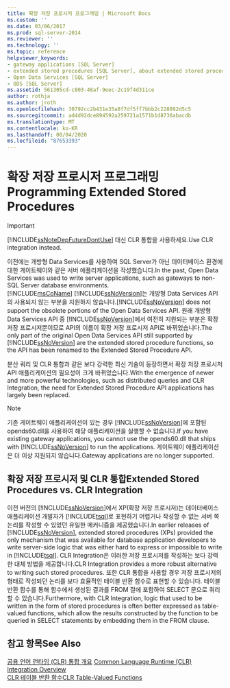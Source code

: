 ```yaml
---
title: 확장 저장 프로시저 프로그래밍 | Microsoft Docs
ms.custom: ''
ms.date: 03/06/2017
ms.prod: sql-server-2014
ms.reviewer: ''
ms.technology: ''
ms.topic: reference
helpviewer_keywords:
- gateway applications [SQL Server]
- extended stored procedures [SQL Server], about extended stored procedures
- Open Data Services [SQL Server]
- ODS [SQL Server]
ms.assetid: 561305cd-c803-48af-9eec-2c19f4d311ce
author: rothja
ms.author: jroth
ms.openlocfilehash: 30792cc2b431e35a8f7df5ff7bbb2c228892d5c5
ms.sourcegitcommit: ad4d92dce894592a259721a1571b1d8736abacdb
ms.translationtype: MT
ms.contentlocale: ko-KR
ms.lasthandoff: 08/04/2020
ms.locfileid: "87653393"
---
```

# <a name="programming-extended-stored-procedures"></a><span data-ttu-id="8e2c9-102">확장 저장 프로시저 프로그래밍</span><span class="sxs-lookup"><span data-stu-id="8e2c9-102">Programming Extended Stored Procedures</span></span>
    
> [!IMPORTANT]  
>  [!INCLUDE[ssNoteDepFutureDontUse](../../includes/ssnotedepfuturedontuse-md.md)] <span data-ttu-id="8e2c9-103">대신 CLR 통합을 사용하세요.</span><span class="sxs-lookup"><span data-stu-id="8e2c9-103">Use CLR integration instead.</span></span>  
  
 <span data-ttu-id="8e2c9-104">이전에는 개방형 Data Services를 사용하여 SQL Server가 아닌 데이터베이스 환경에 대한 게이트웨이와 같은 서버 애플리케이션을 작성했습니다.</span><span class="sxs-lookup"><span data-stu-id="8e2c9-104">In the past, Open Data Services was used to write server applications, such as gateways to non-SQL Server database environments.</span></span> [!INCLUDE[msCoName](../../includes/msconame-md.md)] <span data-ttu-id="8e2c9-105">[!INCLUDE[ssNoVersion](../../includes/ssnoversion-md.md)]는 개방형 Data Services API의 사용되지 않는 부분을 지원하지 않습니다.</span><span class="sxs-lookup"><span data-stu-id="8e2c9-105">[!INCLUDE[ssNoVersion](../../includes/ssnoversion-md.md)] does not support the obsolete portions of the Open Data Services API.</span></span> <span data-ttu-id="8e2c9-106">원래 개방형 Data Services API 중 [!INCLUDE[ssNoVersion](../../includes/ssnoversion-md.md)]에서 여전히 지원되는 부분은 확장 저장 프로시저뿐이므로 API의 이름이 확장 저장 프로시저 API로 바뀌었습니다.</span><span class="sxs-lookup"><span data-stu-id="8e2c9-106">The only part of the original Open Data Services API still supported by [!INCLUDE[ssNoVersion](../../includes/ssnoversion-md.md)] are the extended stored procedure functions, so the API has been renamed to the Extended Stored Procedure API.</span></span>  
  
 <span data-ttu-id="8e2c9-107">분산 쿼리 및 CLR 통합과 같은 보다 강력한 최신 기술이 등장하면서 확장 저장 프로시저 API 애플리케이션의 필요성이 크게 바뀌었습니다.</span><span class="sxs-lookup"><span data-stu-id="8e2c9-107">With the emergence of newer and more powerful technologies, such as distributed queries and CLR Integration, the need for Extended Stored Procedure API applications has largely been replaced.</span></span>  
  
> [!NOTE]  
>  <span data-ttu-id="8e2c9-108">기존 게이트웨이 애플리케이션이 있는 경우 [!INCLUDE[ssNoVersion](../../includes/ssnoversion-md.md)]에 포함된 opends60.dll을 사용하여 해당 애플리케이션을 실행할 수 없습니다.</span><span class="sxs-lookup"><span data-stu-id="8e2c9-108">If you have existing gateway applications, you cannot use the opends60.dll that ships with [!INCLUDE[ssNoVersion](../../includes/ssnoversion-md.md)] to run the applications.</span></span> <span data-ttu-id="8e2c9-109">게이트웨이 애플리케이션은 더 이상 지원되지 않습니다.</span><span class="sxs-lookup"><span data-stu-id="8e2c9-109">Gateway applications are no longer supported.</span></span>  
  
## <a name="extended-stored-procedures-vs-clr-integration"></a><span data-ttu-id="8e2c9-110">확장 저장 프로시저 및 CLR 통합</span><span class="sxs-lookup"><span data-stu-id="8e2c9-110">Extended Stored Procedures vs. CLR Integration</span></span>  
 <span data-ttu-id="8e2c9-111">이전 버전의 [!INCLUDE[ssNoVersion](../../includes/ssnoversion-md.md)]에서 XP(확장 저장 프로시저)는 데이터베이스 애플리케이션 개발자가 [!INCLUDE[tsql](../../includes/tsql-md.md)]로 표현하기 어렵거나 작성할 수 없는 서버 쪽 논리를 작성할 수 있었던 유일한 메커니즘을 제공했습니다.</span><span class="sxs-lookup"><span data-stu-id="8e2c9-111">In earlier releases of [!INCLUDE[ssNoVersion](../../includes/ssnoversion-md.md)], extended stored procedures (XPs) provided the only mechanism that was available for database application developers to write server-side logic that was either hard to express or impossible to write in [!INCLUDE[tsql](../../includes/tsql-md.md)].</span></span> <span data-ttu-id="8e2c9-112">CLR Integration은 이러한 저장 프로시저를 작성하는 보다 강력한 대체 방법을 제공합니다.</span><span class="sxs-lookup"><span data-stu-id="8e2c9-112">CLR Integration provides a more robust alternative to writing such stored procedures.</span></span> <span data-ttu-id="8e2c9-113">또한 CLR 통합을 사용할 경우 저장 프로시저의 형태로 작성되던 논리를 보다 효율적인 테이블 반환 함수로 표현할 수 있습니다. 테이블 반환 함수를 통해 함수에서 생성된 결과를 FROM 절에 포함하여 SELECT 문으로 쿼리할 수 있습니다.</span><span class="sxs-lookup"><span data-stu-id="8e2c9-113">Furthermore, with CLR Integration, logic that used to be written in the form of stored procedures is often better expressed as table-valued functions, which allow the results constructed by the function to be queried in SELECT statements by embedding them in the FROM clause.</span></span>  
  
## <a name="see-also"></a><span data-ttu-id="8e2c9-114">참고 항목</span><span class="sxs-lookup"><span data-stu-id="8e2c9-114">See Also</span></span>  
 <span data-ttu-id="8e2c9-115">[공용 언어 런타임 &#40;CLR&#41; 통합 개요](../clr-integration/common-language-runtime-integration-overview.md) </span><span class="sxs-lookup"><span data-stu-id="8e2c9-115">[Common Language Runtime &#40;CLR&#41; Integration Overview](../clr-integration/common-language-runtime-integration-overview.md) </span></span>  
 [<span data-ttu-id="8e2c9-116">CLR 테이블 반환 함수</span><span class="sxs-lookup"><span data-stu-id="8e2c9-116">CLR Table-Valued Functions</span></span>](../clr-integration-database-objects-user-defined-functions/clr-table-valued-functions.md)  
  
  
